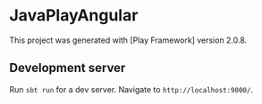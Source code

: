 # JavaPlayAngular

This project was generated with [Play Framework] version 2.0.8.

## Development server

Run `sbt run` for a dev server. Navigate to `http://localhost:9000/`.

